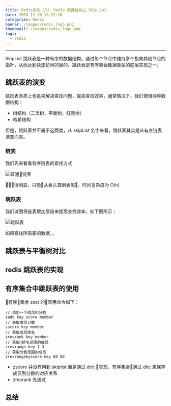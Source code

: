 ```yaml
---
title: Redis系列（八）：Redis 数据结构之 SkipList
date: 2018-12-30 12:22:10
categories: Redis
banner: /images/redis_logo.png
thumbnail: /images/redis_logo.png
tags: 
  - redis
---
```

----------------------------------

SkipList 跳跃表是一种有序的数据结构，通过每个节点中维持多个指向其他节点的指针，从而达到快速访问的目的。跳跃表是有序集合数据类型的底层实现之一。

<!-- more -->

## 跳跃表的演变
跳跃表本质上也是来解决查找问题，提高查找效率，通常情况下，我们使用两种数据结构：

- 树结构（二叉树，平衡树，红黑树）
- 哈希结构

但是，跳跃表并不属于这两类，从 skipList 名字来看，跳跃表其实是从有序链表演变而来。

### 链表
我们先来看看有序链表的查找方式

![普通链表](../images/link)

很明显，只能从表头查到表尾，时间复杂度为 O(n)

### 跳跃表
我们试图将链表增加层级来提高查找效率，如下图所示：

![跳跃表](./images/skiplist)

如果查找所需要的数据，，

## 跳跃表与平衡树对比

## redis 跳跃表的实现

## 有序集合中跳跃表的使用
有序集合 zset 的常用命令如下：
```
// 添加一个成员和分数
zadd key score member
// 获取成员分数
zscore key member
// 获取成员排名
zrevrank key member
// 获取排名范围的成员
zrevrange key 1 3
// 获取分数范围的成员
zrevrangebyscore key 60 80
```

- zscore 并没有用到 skiplist 而是通过 dict 实现，有序集合通过 dict 来保存成员到分数的对应关系
- zrevrank 先通过


## 总结